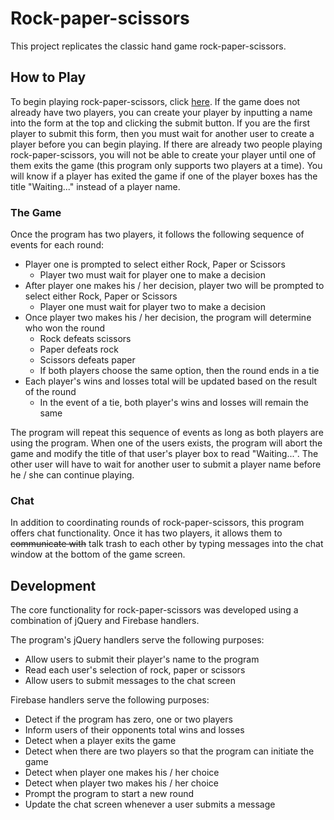 # Rock-paper-scissors

This project replicates the classic hand game rock-paper-scissors. 

## How to Play

To begin playing rock-paper-scissors, click <a href = "https://lkanand.github.io/RPS-Multiplayer/">here</a>. If the game does not already have two players, you can create your player by inputting a name into the form at the top and clicking the submit button. If you are the first player to submit this form, then you must wait for another user to create a player before you can begin playing. If there are already two people playing rock-paper-scissors, you will not be able to create your player until one of them exits the game (this program only supports two players at a time). You will know if a player has exited the game if one of the player boxes has the title "Waiting..." instead of a player name.  

### The Game

Once the program has two players, it follows the following sequence of events for each round:
* Player one is prompted to select either Rock, Paper or Scissors
    * Player two must wait for player one to make a decision
* After player one makes his / her decision, player two will be prompted to select either Rock, Paper or Scissors
    * Player one must wait for player two to make a decision
* Once player two makes his / her decision, the program will determine who won the round
    * Rock defeats scissors
    * Paper defeats rock
    * Scissors defeats paper
    * If both players choose the same option, then the round ends in a tie
* Each player's wins and losses total will be updated based on the result of the round
    * In the event of a tie, both player's wins and losses will remain the same 

The program will repeat this sequence of events as long as both players are using the program. When one of the users exists, the program will abort the game and modify the title of that user's player box to read "Waiting...". The other user will have to wait for another user to submit a player name before he / she can continue playing. 

### Chat

In addition to coordinating rounds of rock-paper-scissors, this program offers chat functionality. Once it has two players, it allows them to ~~communicate with~~ talk trash to each other by typing messages into the chat window at the bottom of the game screen. 

## Development

The core functionality for rock-paper-scissors was developed using a combination of jQuery and Firebase handlers. 

The program's jQuery handlers serve the following purposes: 
* Allow users to submit their player's name to the program
* Read each user's selection of rock, paper or scissors
* Allow users to submit messages to the chat screen 

Firebase handlers serve the following purposes: 
* Detect if the program has zero, one or two players
* Inform users of their opponents total wins and losses
* Detect when a player exits the game
* Detect when there are two players so that the program can initiate the game
* Detect when player one makes his / her choice
* Detect when player two makes his / her choice
* Prompt the program to start a new round
* Update the chat screen whenever a user submits a message

